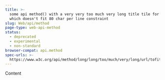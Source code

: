 ```yaml
---
title: >-
  some api method() with a very very too much very long title tile for the page
  which doesn't fit 80 char per line constraint
slug: Web/api/method
page-type: web-api-method
status:
  - deprecated
  - experimental
  - non-standard
browser-compat: api.method
spec-urls: >-
  https://www.w3c.org/api/method/long/long/too/much/very/long/url/tofit/in/a/line/long
---
```


Content